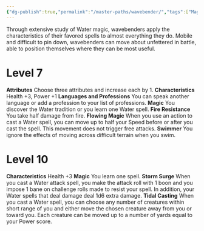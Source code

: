 ```yaml
---
{"dg-publish":true,"permalink":"/master-paths/wavebender/","tags":["Magic"]}
---
```


Through extensive study of Water magic, wavebenders apply the characteristics of their favored spells to almost everything they do. Mobile and difficult to pin down, wavebenders can move about unfettered in battle, able to position themselves where they can be most useful.
# Level 7
**Attributes** Choose three attributes and increase each by 1.
**Characteristics** Health +3, Power +1
**Languages and Professions** You can speak another language or add a profession to your list of professions.
**Magic** You discover the Water tradition or you learn one Water spell.
**Fire Resistance** You take half damage from fire.
**Flowing Magic** When you use an action to cast a Water spell, you can move up to half your Speed before or after you cast the spell. This movement does not trigger free attacks.
**Swimmer** You ignore the effects of moving across difficult terrain when you swim.
# Level 10
**Characteristics** Health +3
**Magic** You learn one spell.
**Storm Surge** When you cast a Water attack spell, you make the attack roll with 1 boon and you impose 1 bane on challenge rolls made to resist your spell. In addition, your Water spells that deal damage deal 1d6 extra damage.
**Tidal Casting** When you cast a Water spell, you can choose any number of creatures within short range of you and either move the chosen creature away from you or toward you. Each creature can be moved up to a number of yards equal to your Power score.